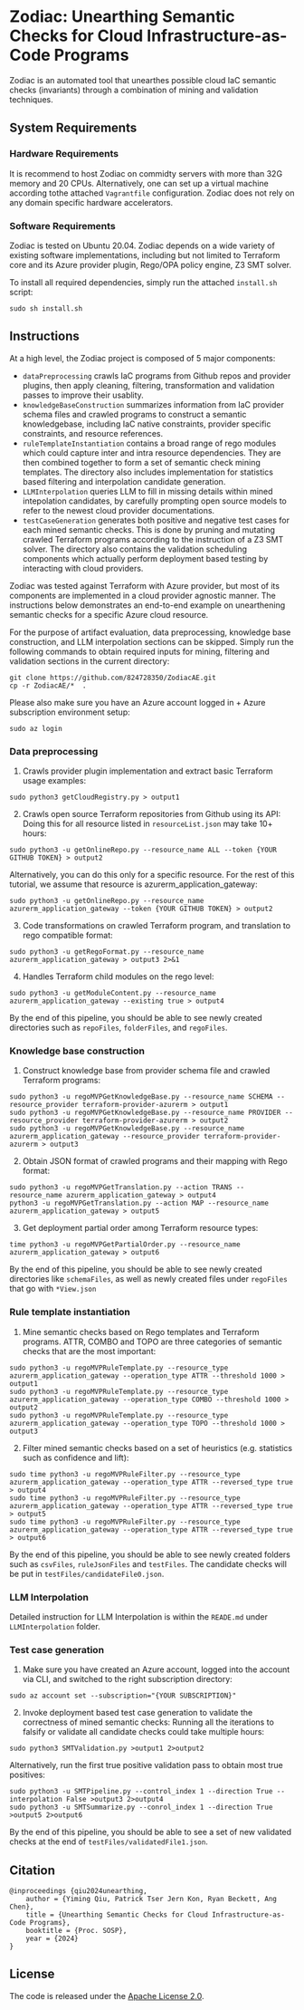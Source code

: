# Zodiac: Unearthing Semantic Checks for Cloud Infrastructure-as-Code Programs

Zodiac is an automated tool that unearthes possible cloud IaC semantic checks (invariants) through a combination of mining and validation techniques.

## System Requirements

### Hardware Requirements
It is recommend to host Zodiac on commidty servers with more than 32G memory and 20 CPUs. Alternatively, one can set up a virtual machine according tothe attached `Vagrantfile` configuration. Zodiac does not rely on any domain specific hardware accelerators. 

### Software Requirements
Zodiac is tested on Ubuntu 20.04. Zodiac depends on a wide variety of existing software implementations, including but not limited to Terraform core and its Azure provider plugin, Rego/OPA policy engine, Z3 SMT solver. 

To install all required dependencies, simply run the attached `install.sh` script:
```
sudo sh install.sh
```
## Instructions

At a high level, the Zodiac project is composed of 5 major components: 
* `dataPreprocessing` crawls IaC programs from Github repos and provider plugins, then apply cleaning, filtering, transformation and validation passes to improve their usablity.
* `knowledgeBaseConstruction` summarizes information from IaC provider schema files and crawled programs to construct a semantic knowledgebase, including IaC native constraints, provider specific constraints, and resource references.
* `ruleTemplateInstantiation` contains a broad range of rego modules which could capture inter and intra resource dependencies. They are then combined together to form a set of semantic check mining templates. The directory also includes implementation for statistics based filtering and interpolation candidate generation.
* `LLMInterpolation` queries LLM to fill in missing details within mined intepolation candidates, by carefully prompting open source models to refer to the newest cloud provider documentations.
* `testCaseGeneration` generates both positive and negative test cases for each mined semantic checks. This is done by pruning and mutating crawled Terraform programs according to the instruction of a Z3 SMT solver. The directory also contains the validation scheduling components which actually perform deployment based testing by interacting with cloud providers.  

Zodiac was tested against Terraform with Azure provider, but most of its components are implemented in a cloud provider agnostic manner. The instructions below demonstrates an end-to-end example on unearthening semantic checks for a specific Azure cloud resource. 

For the purpose of artifact evaluation, data preprocessing, knowledge base construction, and LLM interpolation sections can be skipped.
Simply run the following commands to obtain required inputs for mining, filtering and validation sections in the current directory:
```
git clone https://github.com/824728350/ZodiacAE.git
cp -r ZodiacAE/*  .
```

Please also make sure you have an Azure account logged in + Azure subscription environment setup:
```
sudo az login
```

### Data preprocessing
1. Crawls provider plugin implementation and extract basic Terraform usage examples:
```
sudo python3 getCloudRegistry.py > output1
```
2. Crawls open source Terraform repositories from Github using its API: 
Doing this for all resource listed in `resourceList.json` may take 10+ hours:
```
sudo python3 -u getOnlineRepo.py --resource_name ALL --token {YOUR GITHUB TOKEN} > output2
```
Alternatively, you can do this only for a specific resource. For the rest of this tutorial, we assume that resource is azurerm_application_gateway:
```
sudo python3 -u getOnlineRepo.py --resource_name azurerm_application_gateway --token {YOUR GITHUB TOKEN} > output2
```
3. Code transformations on crawled Terraform program, and translation to rego compatible format:
```
sudo python3 -u getRegoFormat.py --resource_name azurerm_application_gateway > output3 2>&1
``` 
4. Handles Terraform child modules on the rego level:
```
sudo python3 -u getModuleContent.py --resource_name azurerm_application_gateway --existing true > output4
```

By the end of this pipeline, you should be able to see newly created directories such as `repoFiles`, `folderFiles`, and `regoFiles`.

### Knowledge base construction
1. Construct knowledge base from provider schema file and crawled Terraform programs:
```
sudo python3 -u regoMVPGetKnowledgeBase.py --resource_name SCHEMA --resource_provider terraform-provider-azurerm > output1
sudo python3 -u regoMVPGetKnowledgeBase.py --resource_name PROVIDER --resource_provider terraform-provider-azurerm > output2
sudo python3 -u regoMVPGetKnowledgeBase.py --resource_name azurerm_application_gateway --resource_provider terraform-provider-azurerm > output3
```
2. Obtain JSON format of crawled programs and their mapping with Rego format:
```
sudo python3 -u regoMVPGetTranslation.py --action TRANS --resource_name azurerm_application_gateway > output4
python3 -u regoMVPGetTranslation.py --action MAP --resource_name azurerm_application_gateway > output5
```
3. Get deployment partial order among Terraform resource types:
```
time python3 -u regoMVPGetPartialOrder.py --resource_name azurerm_application_gateway > output6
```

By the end of this pipeline, you should be able to see newly created directories like `schemaFiles`, as well as newly created files under `regoFiles` that go with `*View.json`

### Rule template instantiation
1. Mine semantic checks based on Rego templates and Terraform programs. ATTR, COMBO and TOPO are three categories of semantic checks that are the most important:
```
sudo python3 -u regoMVPRuleTemplate.py --resource_type azurerm_application_gateway --operation_type ATTR --threshold 1000 > output1
sudo python3 -u regoMVPRuleTemplate.py --resource_type azurerm_application_gateway --operation_type COMBO --threshold 1000 > output2
sudo python3 -u regoMVPRuleTemplate.py --resource_type azurerm_application_gateway --operation_type TOPO --threshold 1000 > output3
```
2. Filter mined semantic checks based on a set of heuristics (e.g. statistics such as confidence and lift):
```
sudo time python3 -u regoMVPRuleFilter.py --resource_type azurerm_application_gateway --operation_type ATTR --reversed_type true > output4
sudo time python3 -u regoMVPRuleFilter.py --resource_type azurerm_application_gateway --operation_type ATTR --reversed_type true > output5
sudo time python3 -u regoMVPRuleFilter.py --resource_type azurerm_application_gateway --operation_type ATTR --reversed_type true > output6
```

By the end of this pipeline, you should be able to see newly created folders such as `csvFiles`, `ruleJsonFiles` and `testFiles`. The candidate checks will be put in `testFiles/candidateFile0.json`.

### LLM Interpolation
Detailed instruction for LLM Interpolation is within the `READE.md` under `LLMInterpolation` folder.

### Test case generation
1. Make sure you have created an Azure account, logged into the account via CLI, and switched to the right subscription directory:
```
sudo az account set --subscription="{YOUR SUBSCRIPTION}"
```
2. Invoke deployment based test case generation to validate the correctness of mined semantic checks:
Running all the iterations to falsify or validate all candidate checks could take multiple hours:
```
sudo python3 SMTValidation.py >output1 2>output2
```
Alternatively, run the first true positive validation pass to obtain most true positives:
```
sudo python3 -u SMTPipeline.py --control_index 1 --direction True --interpolation False >output3 2>output4
sudo python3 -u SMTSummarize.py --conrol_index 1 --direction True >output5 2>output6
```

By the end of this pipeline, you should be able to see a set of new validated checks at the end of `testFiles/validatedFile1.json`.

## Citation

```
@inproceedings {qiu2024unearthing,
    author = {Yiming Qiu, Patrick Tser Jern Kon, Ryan Beckett, Ang Chen},
    title = {Unearthing Semantic Checks for Cloud Infrastructure-as-Code Programs},
    booktitle = {Proc. SOSP},
    year = {2024}
}
```

## License
The code is released under the [Apache License 2.0](https://www.apache.org/licenses/LICENSE-2.0).
